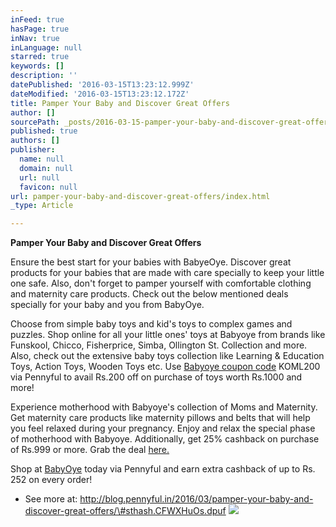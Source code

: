 ```yaml
---
inFeed: true
hasPage: true
inNav: true
inLanguage: null
starred: true
keywords: []
description: ''
datePublished: '2016-03-15T13:23:12.999Z'
dateModified: '2016-03-15T13:23:12.172Z'
title: Pamper Your Baby and Discover Great Offers
author: []
sourcePath: _posts/2016-03-15-pamper-your-baby-and-discover-great-offers.md
published: true
authors: []
publisher:
  name: null
  domain: null
  url: null
  favicon: null
url: pamper-your-baby-and-discover-great-offers/index.html
_type: Article

---
```

**Pamper Your Baby and Discover Great Offers**

Ensure the best start for your babies with BabyeOye.  Discover great products for your babies that are made with care specially to keep your little one safe. Also, don't forget to pamper yourself with comfortable clothing and maternity care products. Check out the below mentioned deals specially for your baby and you from BabyOye.

Choose from simple baby toys and kid's toys to complex games and puzzles. Shop online for all your little ones' toys at Babyoye from brands like Funskool, Chicco, Fisherprice, Simba, Ollington St. Collection and more. Also, check out the extensive baby toys collection like Learning & Education Toys, Action Toys, Wooden Toys etc. Use [Babyoye coupon code][0] KOML200 via Pennyful to avail Rs.200 off on purchase of toys worth Rs.1000 and more!

Experience motherhood with Babyoye's collection of Moms and Maternity. Get maternity care products like maternity pillows and belts that will help you feel relaxed during your pregnancy. Enjoy and relax the special phase of motherhood with Babyoye. Additionally, get 25% cashback on purchase of Rs.999 or more. Grab the deal [here.][0]

Shop at [BabyOye][1] today via Pennyful and earn extra cashback of up to Rs. 252 on every order!

- See more at: http://blog.pennyful.in/2016/03/pamper-your-baby-and-discover-great-offers/\#sthash.CFWXHuOs.dpuf
![](https://the-grid-user-content.s3-us-west-2.amazonaws.com/2740ce47-d93e-4e9f-9e78-bc22ce6782b3.jpg)

[0]: http://www.pennyful.in/babyoye-coupons?couponid=90818
[1]: http://www.pennyful.in/babyoye-coupons
